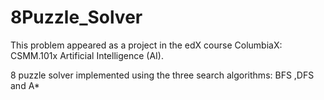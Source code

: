 # 8Puzzle_Solver

This problem appeared as a project in the edX course ColumbiaX: CSMM.101x Artificial Intelligence (AI).

8 puzzle solver implemented using the three search algorithms:
BFS ,DFS and A*
